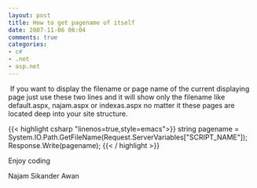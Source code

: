 ```yaml
---
layout: post
title: How to get pagename of itself
date: 2007-11-06 06:04
comments: true
categories:
- c#
- .net
- asp.net
---
```

 If you want to display the filename or page name of the current displaying page just use these two lines and it will show only the filename like default.aspx, najam.aspx or indexas.aspx no matter it these pages are located deep into your site structure.


{{< highlight csharp  "linenos=true,style=emacs">}}
string pagename = System.IO.Path.GetFileName(Request.ServerVariables["SCRIPT_NAME"]); Response.Write(pagename);
{{< / highlight >}}

Enjoy coding

Najam Sikander Awan
